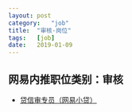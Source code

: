 ```yaml
---
layout:	post
category:	"job"
title:	"审核-岗位"
tags:	[job]
date:	2019-01-09
---
```

## 网易内推职位类别：审核
- [贷信审专员（网易小贷）](http://mobile.bole.netease.com/bole/boleDetail?id=955&employeeId=346f03c3cda5f04c&key=all)
